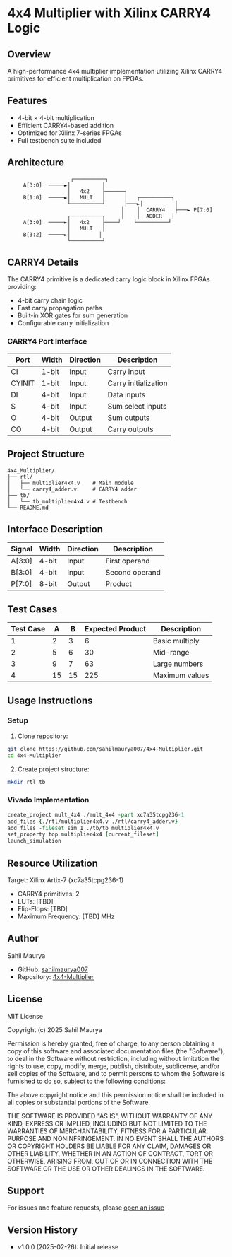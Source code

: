 # 4x4 Multiplier with Xilinx CARRY4 Logic

## Overview
A high-performance 4x4 multiplier implementation utilizing Xilinx CARRY4 primitives for efficient multiplication on FPGAs.

## Features
- 4-bit × 4-bit multiplication
- Efficient CARRY4-based addition
- Optimized for Xilinx 7-series FPGAs
- Full testbench suite included

## Architecture
```
                    ┌──────────┐
     A[3:0]  ─────►│          │
                   │   4x2    ├──────┐
     B[1:0]  ─────►│   MULT   │      │   ┌──────────┐
                   └──────────┘      ├───►│          │
                                    │    │  CARRY4   ├───► P[7:0]
                   ┌──────────┐     │    │  ADDER   │
     A[3:0]  ─────►│   4x2    ├────┘    └──────────┘
                   │   MULT   │
     B[3:2]  ─────►│         │
                   └──────────┘
```

## CARRY4 Details
The CARRY4 primitive is a dedicated carry logic block in Xilinx FPGAs providing:
- 4-bit carry chain logic
- Fast carry propagation paths
- Built-in XOR gates for sum generation
- Configurable carry initialization

### CARRY4 Port Interface
| Port   | Width | Direction | Description            |
|--------|--------|-----------|------------------------|
| CI     | 1-bit  | Input     | Carry input           |
| CYINIT | 1-bit  | Input     | Carry initialization  |
| DI     | 4-bit  | Input     | Data inputs           |
| S      | 4-bit  | Input     | Sum select inputs     |
| O      | 4-bit  | Output    | Sum outputs           |
| CO     | 4-bit  | Output    | Carry outputs         |

## Project Structure
```
4x4_Multiplier/
├── rtl/
│   ├── multiplier4x4.v    # Main module
│   └── carry4_adder.v     # CARRY4 adder
├── tb/
│   └── tb_multiplier4x4.v # Testbench
└── README.md
```

## Interface Description
| Signal   | Width | Direction | Description        |
|----------|--------|-----------|-------------------|
| A[3:0]   | 4-bit  | Input     | First operand     |
| B[3:0]   | 4-bit  | Input     | Second operand    |
| P[7:0]   | 8-bit  | Output    | Product          |

## Test Cases
| Test Case | A | B | Expected Product | Description    |
|-----------|---|---|-----------------|----------------|
| 1         | 2 | 3 | 6              | Basic multiply |
| 2         | 5 | 6 | 30             | Mid-range      |
| 3         | 9 | 7 | 63             | Large numbers  |
| 4         | 15| 15| 225            | Maximum values |

## Usage Instructions

### Setup
1. Clone repository:
```bash
git clone https://github.com/sahilmaurya007/4x4-Multiplier.git
cd 4x4-Multiplier
```

2. Create project structure:
```bash
mkdir rtl tb
```

### Vivado Implementation
```tcl
create_project mult_4x4 ./mult_4x4 -part xc7a35tcpg236-1
add_files {./rtl/multiplier4x4.v ./rtl/carry4_adder.v}
add_files -fileset sim_1 ./tb/tb_multiplier4x4.v
set_property top multiplier4x4 [current_fileset]
launch_simulation
```

## Resource Utilization
Target: Xilinx Artix-7 (xc7a35tcpg236-1)
- CARRY4 primitives: 2
- LUTs: [TBD]
- Flip-Flops: [TBD]
- Maximum Frequency: [TBD] MHz

## Author
Sahil Maurya
- GitHub: [sahilmaurya007](https://github.com/sahilmaurya007)
- Repository: [4x4-Multiplier](https://github.com/sahilmaurya007/4x4-Multiplier)

## License
MIT License

Copyright (c) 2025 Sahil Maurya

Permission is hereby granted, free of charge, to any person obtaining a copy
of this software and associated documentation files (the "Software"), to deal
in the Software without restriction, including without limitation the rights
to use, copy, modify, merge, publish, distribute, sublicense, and/or sell
copies of the Software, and to permit persons to whom the Software is
furnished to do so, subject to the following conditions:

The above copyright notice and this permission notice shall be included in all
copies or substantial portions of the Software.

THE SOFTWARE IS PROVIDED "AS IS", WITHOUT WARRANTY OF ANY KIND, EXPRESS OR
IMPLIED, INCLUDING BUT NOT LIMITED TO THE WARRANTIES OF MERCHANTABILITY,
FITNESS FOR A PARTICULAR PURPOSE AND NONINFRINGEMENT. IN NO EVENT SHALL THE
AUTHORS OR COPYRIGHT HOLDERS BE LIABLE FOR ANY CLAIM, DAMAGES OR OTHER
LIABILITY, WHETHER IN AN ACTION OF CONTRACT, TORT OR OTHERWISE, ARISING FROM,
OUT OF OR IN CONNECTION WITH THE SOFTWARE OR THE USE OR OTHER DEALINGS IN THE
SOFTWARE.

## Support
For issues and feature requests, please [open an issue](https://github.com/sahilmaurya007/4x4-Multiplier/issues)

## Version History
- v1.0.0 (2025-02-26): Initial release
